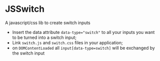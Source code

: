 # JSSwitch
A javascript/css lib to create switch inputs

<ul>
  <li>Insert the data attribute <code>data-type="switch"</code> to all your inputs you want to be turned into a switch input;</li>
  <li>Link <code>switch.js</code> and <code>switch.css</code> files in your application;</li>
  <li>on <code>DOMContentLoaded</code> all <code>input[data-type=switch]</code> will be exchanged by the switch input</li>
</ul>
